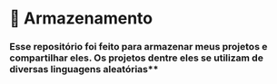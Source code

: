 # 📁 Armazenamento
### Esse repositório foi feito para armazenar meus projetos e compartilhar eles. Os projetos dentre eles se utilizam de diversas linguagens aleatórias**